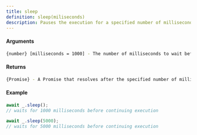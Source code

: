 ```yaml
---
title: sleep
definition: sleep(miliseconds)
description: Pauses the execution for a specified number of milliseconds.
---
```



#### Arguments


```bash
{number} [milliseconds = 1000] - The number of milliseconds to wait before resolving the Promise.
```


#### Returns


```bash
{Promise} - A Promise that resolves after the specified number of milliseconds have passed.
```


#### Example


```ts
await _.sleep();
// waits for 1000 milliseconds before continuing execution

await _.sleep(5000);
// waits for 5000 milliseconds before continuing execution
```